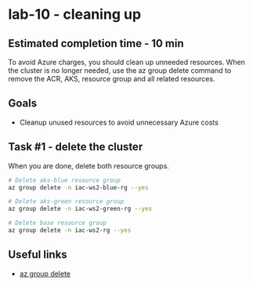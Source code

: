 # lab-10 - cleaning up

## Estimated completion time - 10 min

To avoid Azure charges, you should clean up unneeded resources. When the cluster is no longer needed, use the az group delete command to remove the ACR, AKS, resource group and all related resources.

## Goals

* Cleanup unused resources to avoid unnecessary Azure costs

## Task #1 - delete the cluster

When you are done, delete both resource groups.

```bash
# Delete aks-blue resource group
az group delete -n iac-ws2-blue-rg --yes

# Delete aks-green resource group
az group delete -n iac-ws2-green-rg --yes

# Delete base resource group
az group delete -n iac-ws2-rg --yes
```

## Useful links

* [az group delete](https://docs.microsoft.com/en-us/cli/azure/group?view=azure-cli-latest&WT.mc_id=AZ-MVP-5003837#az_group_delete)
